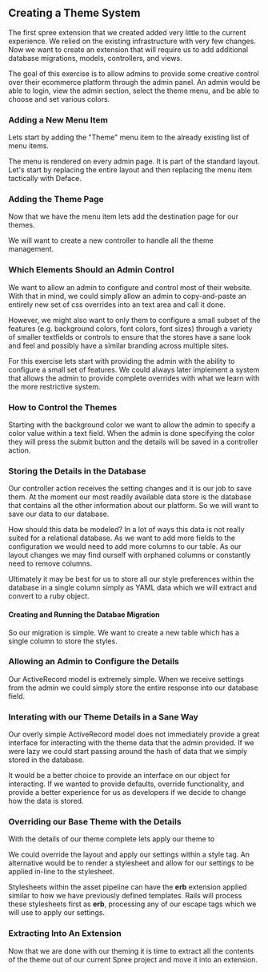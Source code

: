 ## Creating a Theme System

The first spree extension that we created added very little to the current
experience. We relied on the existing infrastructure with very few changes.
Now we want to create an extension that will require us to add additional
database migrations, models, controllers, and views.

The goal of this exercise is to allow admins to provide some creative control
over their ecommerce platform through the admin panel. An admin would be able
to login, view the admin section, select the theme menu, and be able to choose
and set various colors.

### Adding a New Menu Item

Lets start by adding the "Theme" menu item to the already existing list of
menu items.

The menu is rendered on every admin page. It is part of the standard layout.
Let's start by replacing the entire layout and then replacing the menu item
tactically with Deface.

### Adding the Theme Page

Now that we have the menu item lets add the destination page for our themes.

We will want to create a new controller to handle all the theme management.

### Which Elements Should an Admin Control

We want to allow an admin to configure and control most of their website. With
that in mind, we could simply allow an admin to copy-and-paste an entirely new
set of css overrides into an text area and call it done.

However, we might also want to only them to configure a small subset of the
features (e.g. background colors, font colors, font sizes) through a variety of
smaller textfields or controls to ensure that the stores have a sane look and
feel and possibly have a similar branding across multiple sites.

For this exercise lets start with providing the admin with the ability to
configure a small set of features. We could always later implement a system
that allows the admin to provide complete overrides with what we learn with the
more restrictive system.

### How to Control the Themes

Starting with the background color we want to allow the admin to specify a color
value within a text field. When the admin is done specifying the color they
will press the submit button and the details will be saved in a controller
action.

### Storing the Details in the Database

Our controller action receives the setting changes and it is our job to save
them. At the moment our most readily available data store is the database
that contains all the other information about our platform. So we will want
to save our data to our database.

How should this data be modeled? In a lot of ways this data is not really
suited for a relational database. As we want to add more fields to the
configuration we would need to add more columns to our table. As our layout
changes we may find ourself with orphaned columns or constantly need to remove
columns.

Ultimately it may be best for us to store all our style preferences within the
database in a single column simply as YAML data which we will extract and
convert to a ruby object.

#### Creating and Running the Databae Migration

So our migration is simple. We want to create a new table which has a single
column to store the styles.

### Allowing an Admin to Configure the Details

Our ActiveRecord model is extremely simple. When we receive settings from the
admin we could simply store the entire response into our database field.

### Interating with our Theme Details in a Sane Way

Our overly simple ActiveRecord model does not immediately provide a great
interface for interacting with the theme data that the admin provided. If we
were lazy we could start passing around the hash of data that we simply stored
in the database.

It would be a better choice to provide an interface on our object for
interacting. If we wanted to provide defaults, override functionality, and
provide a better experience for us as developers if we decide to change how
the data is stored.

### Overriding our Base Theme with the Details

With the details of our theme complete lets apply our theme to

We could override the layout and apply our settings within a style tag. An
alternative would be to render a stylesheet and allow for our settings to
be applied in-line to the stylesheet.

Stylesheets within the asset pipeline can have the **erb** extension applied
similar to how we have previously defined templates. Rails will process these
stylesheets first as **erb**, processing any of our escape tags which we will
use to apply our settings.

### Extracting Into An Extension

Now that we are done with our theming it is time to extract all the contents
of the theme out of our current Spree project and move it into an extension.
